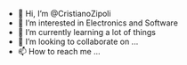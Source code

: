 - 👋 Hi, I’m @CristianoZipoli
- 👀 I’m interested in Electronics and Software
- 🌱 I’m currently learning a lot of things
- 💞️ I’m looking to collaborate on ...
- 📫 How to reach me ...

<!---
CristianoZipoli/CristianoZipoli is a ✨ special ✨ repository because its `README.md` (this file) appears on your GitHub profile.
You can click the Preview link to take a look at your changes.
--->
